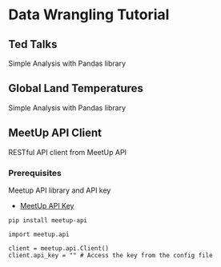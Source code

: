 # Data Wrangling Tutorial

## Ted Talks
Simple Analysis with Pandas library

## Global Land Temperatures
Simple Analysis with Pandas library

## MeetUp API Client
RESTful API client from MeetUp API
### Prerequisites
Meetup API library and API key
* [MeetUp API Key](https://secure.meetup.com/meetup_api/key/)

```
pip install meetup-api
```
```
import meetup.api

client = meetup.api.Client()
client.api_key = "" # Access the key from the config file
```
